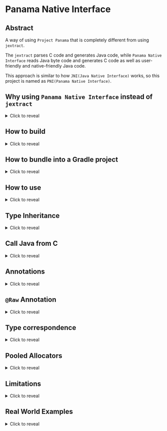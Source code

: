 # Panama Native Interface

## Abstract

A way of using `Project Panama` that is completely different from using `jextract`.

The `jextract` parses C code and generates Java code, while `Panama Native Interface` reads Java byte code and generates C code as well as user-friendly and native-friendly Java code.

This approach is similar to how `JNI(Java Native Interface)` works, so this project is named as `PNI(Panama Native Interface)`.

## Why using `Panama Native Interface` instead of `jextract`

<details><summary>Click to reveal</summary>

The `jextract` tool can automatically generate Java types from C headers. This seems great at first, you can create structs and call functions in Java just like writing C code.

However, when you apply it to your project, you will find that the generated code is so long and so complicated, and contains so much symbols you would never use. Well, this is just the beginning of a nightmare.

Things start to go messy when a C library provides its APIs through `macro`s or `static inline` functions. These information will not preserve after compiling, and you will not be able to call them because they just don't exist.\[1\]  
Using `macro`s or `static inline` functions to define user friendly APIs, is very common in the C world.\[2\]

It would be much messier when you are trying to adapt to a cross platform library, or a bunch of different versions of libraries of the same origin.  
In this situation, you will have to ask `jextract` to generate code for each version, and you will have to write adaptors for all versions because these generated types are different.\[3\]

After all, **C** libraries are written for **C** users. The users are happly as long as the code compiles with a **C** compiler.\[4\]

Yes, the real world is much more complex than a simple poc.

So why not take the opposite direction. Let's put the dirty work in the C world and let the C compiler take care of things for us, and let's provide a group of clean and nice APIs for Java.  
Since the APIs are specifically made for Java, why not just put the definitions on the Java side.

Oh, wait, doesn't that sound familiar? This is exactly the `Java Native Interface` approach.  
Let's take one more step further. We define not only methods(functions) in Java, but also `struct`s and `union`s, and we use `Project Panama` as the base.

The `Panama Native Interface` helps you deal with all the dirty work mentioned above.  
You can not only define types/functions in Java, but also bring pre-defined type/function into Java.

> \[1\]: For example, a very common _variable_: `errno` is defined using macro, actually you are calling a function. The macro is platform specific, but `errno` is cross platform.  
> \[2\]: For example, in Lua, a lot of `documented` APIs are defined using `macro`s.  
> \[3\]: For example, the `msquic` supports multiple platforms, each platform has some specific `typedef`s.  
> \[4\]: For example, the Lua 5.1-5.4 exposes their APIs in different ways, however if you are writing C you are likely to compile properly across all platforms (only a few deprecated functions need be modified).  
> BTW, `jextract` cannot handle some commonly used syntax for now (2023-09-24), e.g. `align or packed` attributes, `bit fields`, ...

</details>

## How to build

<details><summary>Click to reveal</summary>

### 1. Install JDKs

You need JDK `21` **AND** any one of JDK `11-17` to build the project.  
The JDK `21` is used to compile all projects except `pni`, and another JDK is used to run `Gradle` and compile project `pni`.

> This is due to the `Gradle` limitation. Everytime a JDK ships a new version,
> `Gradle` has to wait for all its components to be compatible with the new JDK
> before it can officially announce a release.  
> At the time writing this paragraph (`2023-07-27`), `Gradle` doesn't support running on Java 20,
> which was released on `2023-03-21`.  
> As a result, it's better to run `Gradle` on an older JDK and compile `Panama` projects with a new JDK.

### 2. Configure Environment Variables

* Configure `JAVA_HOME` to one of JDK `11-17`.
* Configure `JAVA_HOME_21` to your JDK 21.
* Configure `PATH` to make sure `javac` points to one of JDK `11-17`

> If you are using `Windows`, it's recommended to use `MinGW UCRT64` to work with this project.
>
> * Configure `MINGW_BASH` to the path to `bash.exe` in your `MinGW` directory, usually it's `C:\msys64\usr\bin\bash.exe`

After configuring the environment variables, you might need to restart your terminal/ide, and stop current Gradle daemons using `./gradlew --stop`

### 3. Install GCC

You will need `GCC` to compile with the generated headers. Any `GCC` that supports `gnu99` or `c11` should be fine.

### 4. Build

```shell
./gradlew clean shadowJar
```

You will find an executable jar in `build/libs/pni.jar`

```shell
java -jar build/libs/pni.jar -version
java -jar build/libs/pni.jar -help
```

### 5. Sample

There's a sample program, which is an _http server_ listening on `:80`.

```shell
./gradlew clean runSample

curl 127.0.0.1:80
```

### 6. Test

```shell
./gradlew clean runAcceptanceTest
./gradlew clean runUnitTest
```

</details>

## How to bundle into a Gradle project

<details><summary>Click to reveal</summary>

It's recommended to use `Gradle` as the building system, otherwise you will have to manually generate files using the `pni` command line tool.

Here's the tutorial for `Gradle`:

1. Configure your building environment
2. Choose a pni version to use
3. Add a new source root for generated java classes
4. Create folders for C files
5. Add `pni-api` dependency to your project
6. Add a Gradle subproject for template classes
7. Add `pni-api` dependency to the subproject
8. Add a Gradle task to run the code generator
9. Add `-parameters` compiler argument
10. Write template classes
11. Generate
12. Implement functions in C
13. Compile
14. Load the shared library in Java

### 1. Configure your building environment

Please follow the steps in chapter `How to build`. Installing JDKs, configuring environment variables, installing compiling tools, etc.  
If you are able to run the sample program, then you are ready to go!

In your Gradle project, add a `gradle.properties` file, and enter the following lines:

```properties
org.gradle.java.installations.auto-detect=false
org.gradle.java.installations.auto-download=false
org.gradle.java.installations.fromEnv=JAVA_HOME_21
```

This will enforce Gradle to use `$JAVA_HOME_21` as the JDK home for building when setting `toolchain` to `21`.

---

In your `build.gradle`, add the following snippet:

```groovy
allprojects {
    apply plugin: 'java'

    java {
        toolchain {
            languageVersion = JavaLanguageVersion.of(21)
        }
    }

    tasks.withType(JavaCompile) {
        options.compilerArgs += '--enable-preview'
    }
    tasks.withType(JavaExec) {
        jvmArgs += '--enable-preview'
        jvmArgs += '--enable-native-access=ALL-UNNAMED'
        javaLauncher.set(javaToolchains.launcherFor(java.toolchain))
    }
    tasks.withType(Test) {
        jvmArgs += '--enable-preview'
        jvmArgs += '--enable-native-access=ALL-UNNAMED'
    }

    repositories {
        mavenLocal()
        mavenCentral()
    }
}
```

This tells Gradle to build all projects (including subprojects) with JDK 21 and adding `--enable-preview` compiler option, and also specifies the repositories for all projects.

### 2. Choose a pni version to use

The latest `Panama Native Interface` version is `21.0.0.13`  
The version will appear multiple times in `build.gradle`, so you can define a variable at the beginning of the file:

```groovy
buildscript {
    def PNI_VERSION = '21.0.0.13'
    ext.set("PNI_VERSION", PNI_VERSION)
}

plugins {
    // ...
}

def PNI_VERSION = project.PNI_VERSION
```

The `buildscript` block will be used later.

### 3. Add a new source root for generated java classes

It's recommended to separate generated files and handwritten files, so you may need a new `source root`:

```groovy
sourceSets {
    main {
        java {
            srcDirs = ['src/main/java', 'src/main/generated']
        }
    }
}
```

Now the project has two folders for java source files: `java` and `generated`.  
You will still need to create the folders manually:

```shell
mkdir -p src/main/generated
```

### 4. Create folders for C files

Create a directory `src/main/c` to store handwritten C files and `src/main/c-generated` to store generated C files.

```shell
mkdir -p src/main/c
mkdir -p src/main/c-generated
```

### 5. Add `pni-api` dependency to your project

```groovy
dependencies {
    implementation "io.vproxy:pni-api-jdk21:"+PNI_VERSION
}
```

This module contains necessary classes for `Panama Native Interface` to work,
and also contains useful classes for you to interact with the native world.

### 6. Add a Gradle subproject for template classes

The subproject is used to hold template classes, you may name it as `pni-template`.  
If you want to use a different subproject name, make sure you change all names accordingly during this tutorial.

If you are using `IDEA`, it's easy to create a subproject simply by adding a new module.  
Otherwise, you may have to edit `settings.gradle` and create subproject folders manually.

You may refer to the following bash script to create the subproject:

```bash
#!/bin/bash
set -e
set -x

SUBPROJECT="pni-template"

echo "include '$SUBPROJECT'" >> ./settings.gradle
mkdir -p "./$SUBPROJECT/src/main/java"
echo 'compileJava {}' > "./$SUBPROJECT/build.gradle"

tee -a ./build.gradle <<EOF
project(":$SUBPROJECT") {
}
EOF
```

### 7. Add `pni-api` dependency to the subproject

```groovy
dependencies {
    implementation "io.vproxy:pni-api-jdk21:"+PNI_VERSION
}
```

The template classes also require access to types in the `pni-api` module.

You can add it to the `build.gradle` inside the subproject folder, or you can add it in the root `build.gradle` just like this:

```groovy
project(':pni-template') {
    // ...

    dependencies { /* ... */ }
}
```

### 8. Add a Gradle task to run the code generator

At the beginning of the `build.gradle` file, insert the following code snippet into the `buildscript` block:

```groovy
buildscript {
    // ...

    dependencies {
        classpath group: 'io.vproxy', name: 'pni-exec', version: PNI_VERSION
    }
}
```

This snippet adds the code generator into classpath of the Gradle building system, so that you can directly invoke the generator in `build.gradle`.

---

Add the following task inside the subproject:

```groovy
task pniGenerate() {
    dependsOn compileJava

    def workingDir = project.rootProject.rootDir.getAbsolutePath()
    def gen = new io.vproxy.pni.exec.Generator(
        new io.vproxy.pni.exec.CompilerOptions()
            .setClasspath(List.of(workingDir + '/pni-template/build/classes/java/main'))
            .setJavaOutputBaseDirectory(workingDir + '/src/main/generated')
            .setCOutputDirectory(workingDir + '/src/main/c-generated')
    )

    doLast {
        gen.generate()
    }
}
```

You can add it to the `build.gradle` inside the subproject folder, or you can add it in the root `build.gradle` just like this:

```groovy
project(':pni-template') {
    task pniGenerate() { /* ... */ }
}
```

### 9. Add `-parameters` compiler argument

In order to retrieve parameter names from Java byte code, the `-parameters` compiler argument should be added explicitly.

Add the following code snippet inside project `pni-template`:

```groovy
compileJava {
    options.compilerArgs += '-parameters'
}
```

### 10. Write template classes

Write template classes in project `pni-template`. See the below section `How to use`.

### 11. Generate

```shell
./gradlew clean pniGenerate
```

Then you will find generated C files in `src/main/c-generated` and generated Java classes in `src/main/generated`

### 12. Implement functions in C

Go to `src/main/c`, write C implementation here.

### 13. Compile

To compile the C files, you will need `pni.h` and `jni.h` in your include search path (`-I` option).

You can find `pni.h` [here](https://github.com/vproxy-tools/panama-native-interface/tree/master/api/src/main/c).  
and you can use the mocked `jni.h` [here](https://github.com/vproxy-tools/panama-native-interface/tree/master/api/src/main/c/jnimock),
or you can add `"$JAVA_HOME/include"` and `"$JAVA_HOME/include/$your_platform"` in your include search path instead, which is the traditional way when using `JNI`.

You may refer to [make-sample.sh](https://github.com/vproxy-tools/panama-native-interface/blob/master/sample/src/main/c/make-sample.sh) for more info.

### 14. Load the shared library in Java

The shared library should be loaded in Java before any native capability is used:

```java
System.loadLibrary("your-library-name");
```

The shared library file must be placed in `-Djava.library.path` for Java to load.

</details>

## How to use

<details><summary>Click to reveal</summary>

### 1. Define template classes

For performance concern, simple POJOs are not directly converted to/from their native representations,  
but users can define `template` POJO classes, and then automatically generate both user-friendly and native-friendly Java classes.

You may define all template classes inside one single Java file, they don't have to be public.

```java
@Struct
@Name("mbuf_t")
@AlwaysAligned
abstract class PNIMBuf {     // typedef struct mbuf_t {
    MemorySegment bufAddr;   //     void*    bufAddr;
    @Unsigned int pktLen;    //     uint32_t pktLen;
    @Unsigned int pktOff;    //     uint32_t pktOff;
    @Unsigned int bufLen;    //     uint32_t bufLen;
    PNIUserData userdata;    //     union {
                             //         void*  userdata;
                             //         uint64 udata64;
                             //     };
}                            // } mbuf_t;

@Union(embedded = true)
@AlwaysAligned
abstract class PNIUserData {
    MemorySegment userdata;
    @Unsigned long udata64;
}

@Function
interface PNISampleFunctions {
    int read(int fd, PNIMBuf buf) throws IOException;
        // int Java_package_name_SampleFunctions_read(PNIEnv_int * env, int32_t fd, mbuf_t * buf);
}
```

### 2. Add methods to template classes

Methods defined in template classes will also automatically result in methods in Java and functions in C.

Their return types or parameters should be pre-supported types or user defined template classes.

You can add throws list to the method if the native code is expected to raise exceptions.

It's recommended to define methods in template classes as `abstract`.

### 3. Generate Java and C code

```shell
java -jar pni.jar \
    -cp 'path1:path2:jar3' \
    -d java_output_base_directory \
    -h c_headers_output_directory
```

The pni program will scan all classes in classpath then generate Java and C codes.

The generated Java types will share the same package as the template ones,  
the generated C headers will have almost the same format as JNI output, see the following section for more details.

If you have multiple projects, let's say project `A` and project `B`, where template files of `B` depends on
template files of `A`, you can add both projects' classpath to `-cp`, and specify `-F <regexp>` to filter which
class needs to be generated.  
The regexp matches the full name of the **generated** Java class, for example `io\.vproxy\.luajn\.n\..*`.

---

You may also use the `Generator` class programmatically to achieve the same effect as using the command line tool.  
You may refer to: chapter `How to bundle into a Gradle project`, section `Add a Gradle task to run the code generator`.

### 4. Write native implementation

All native functions are in the same pattern.

**if `@Critical` is NOT annotated**: (`JNI` Style Function)

1. take an argument `PNIEnv* env` as the first argument, but with different type variations based on the result type;
2. return `int` where `0` means OK and any other value (usually `-1`) means an exception is thrown;
3. the actual result should be stored in `env->return_` field;

For example:

```c
JNIEXPORT int JNICALL Java_io_vproxy_vfd_posix_GeneralPosix_createIPv4TcpFD
  (PNIEnv_int* env) {
    int sockfd = socket(AF_INET, SOCK_STREAM, 0);
    if (sockfd < 0) {
        return PNIThrowException(env, "java.io.IOException", strerror(errno));
    }
    env->return_ = sockfd;
    return 0;
}
```

If you need to pass `errno` to Java, you can call `PNIStoreErrno(env)`. You can retrieve it from `env.ex().errno()` in Java.

---

**If `@Critical` is annotated**: (`Critical` Style Function)

1. There will be no `PNIEnv` argument.
2. Directly return values.
3. Since the `PNIEnv` is absent, you will NOT be able to use any functionality associated with it, e.g. throwing exceptions from the native function.

For example:

```c
JNIEXPORT int32_t JNICALL JavaCritical_io_vproxy_pni_test_Func_writeCritical
  (int32_t fd, void * buf, int32_t off, int32_t len) {
    int n = write(fd, buf + off, len);
    if (n < 0) {
        return -errno;
    }
    return n;
}
```

---

If the Java method is defined inside a class, then the generated C function will have an extra parameter right after `PNIEnv`, providing the `self` pointer.
For `Critical` style functions, `self` will be the first parameter.

If the method's return type requires memory allocation, the generated C function accepts one more argument, as the memory address of that object.
You should set `env->return_ = the_extra_variable` if you need to return the value, or `env->return_ = NULL` if you want to return `NULL`.
For `Critical` style functions, you can simply return the extra variable or return `NULL`.

### 5. Use generated Java types

All generated Java classes have getters for all fields, and setters for all non-embedded fields (struct/union/array),
as well as methods defined in the templates.  
Template interfaces will generated singleton classes.  
All generated classes will NOT extend/implement template classes/interfaces.

The generated Java types have similar names to their templates.  
If the template type name starts with `PNI`, then the generated type will remove `PNI` prefix, otherwise adding the `PNI` prefix.

If the method's return type requires memory allocation, an extra parameter `Allocator ALLOCATOR` will be added to the last of the arguments list.  
You can release the memory by closing the allocator.

---

It's recommended to use `Allocator.ofPooled()` or `Allocator.ofConcurrentPooled()` whenever possible. You can define your own memory pool by providing your allocator via
`Allocator.setPooledAllocatorProvider(...)`.  
The default behavior for `Pooled` allocators when custom allocator is not present, is the same as `Confined` allocators.  
The default behavior for `ConcurrentPooled` allocators is the same as `Shared` allocators.

</details>

## Type Inheritance

<details><summary>Click to reveal</summary>

`Panama Native Interface` supports inheritance. You can use Java `extends` keyword in template classes.  
Only a `struct` can extend from another `struct`, `union`s are not allowed to inherit nor to be inherited.  
For example:

```java
@Struct
@AlwaysAligned
abstract class PNIBaseClass {
    byte a;
}

@Struct
@AlwaysAligned
abstract class PNIChildClass extends PNIBaseClass {
    short x;
}

@Struct
@AlwaysAligned
abstract class PNIGrandChildClass extends PNIChildClass {
    long y;
}
```

The memory layout of `ChildClass` would be:

```c
struct ChildClass {
    BaseClass SUPER;
    short x;
};
```

So basically what the code generator does is to insert the parent struct before the first field.  
Supporting inheritance can make use of Java's object oriented type system, while composition cannot achieve this.

</details>

## Call Java from C

<details><summary>Click to reveal</summary>

Panama provides a way for C to invoke Java methods. `Panama Native Interface` provides multiple ways to simplify this process.

* `@Upcall` template interface
* `PanamaUtils.defineCFunction`
* CallSite and PNIFunc
* PNIRef

### `@Upcall` template interface

You can use `@Upcall` template interfaces to generate upcall functions.

The `pni` program will generate the following files:

* a `.h` file, containing the function declarations
* a `.c` file, containing the function definitions, which calls the `Panama upcall stub` function pointer
* a Java class, containing static fields of function memory addresses (`MemorySegment`)
* a Java interface, defining the method signature for you to implement

You must call `TheGeneratedClass.setImpl(yourImpl)` before using these upcall functions,
otherwise the program will print an error message and exit when the functions get called.

### `PanamaUtils.defineCFunction`

You can use `PanamaUtils.defineCFunction` or `PanamaUtils.defineCFunctionByName` to define C functions easily.

1. Store an `Arena` globally, which is used to allocate memory for the defined function.
2. Define a `static` Java method, and make it public.
3. Call `PanamaUtils.defineCFunctionByName(arena, YouClassName.class, "yourMethodName")`

Done!

Note: only `primitive types` and `MemorySegment` are allowed to be used as the method parameter types and return types.

### CallSite and PNIFunc

`Panama Native Interface` also provides another encapsulation, which allows you to pass lambda expressions to C.

Use `PNIFunc<T>` as a method parameter in template classes, where `T` must be a `Struct` or `Union` or `java.lang.Void` or `PNIRef<U>`.

The generated Java method uses `CallSite<T>` as its parameter.  
It is a **functional interface**,
whose function signature is `(T) -> int`, where `T` allows you to share variables between Java and C,
while the returned `int` provides the execution result.

On the C side, the function pointer is wrapped inside a `PNIFunc * func` variable.  
To invoke the function, use `int result = PNIFuncInvoke(func, &value);`

You may store the `PNIFunc` object and use it later, you can even invoke it on a new thread.
As a result, you **MUST** release the object when you finished using it: `PNIFuncRelease(func);`

The `PNIFunc` struct has a union field `union { void * userdata; uint64_t udata64; }` for you to store your own data in it.  
This is useful for example when you store the `PNIFunc*` in `epoll_event.data.ptr`.  
You can allocate some extra memory when creating a `PNIFunc` by calling `T.Func.of(<lambda>, new Options().setUserdataByteSize(...))`.  
The extra memory will be stored inside the `userdata` pointer field automatically. In this way, the memory gets released with the func.

If any error thrown from the CallSite, the PNIFunc will catch it and print the exception,
then return `((int32_t) PNIFuncInvokeExceptionCaught)` to C.

You can add `@Raw` annotation on the parameter to set the generated Java method parameter to `PNIFunc<T>` instead of `CallSite<T>`.

You can use `PNIFunc<T>` in method parameters, return types, or fields.

You can create `PNIFunc<T>` using `PNIFunc.VoidFunc.of(CallSite<Void>)` or `T.Func.of(CallSite<T>)` or `PNIRef.Func.of(CallSite<T>)`.  
You can also release a `PNIFunc<T>` using `func.close()` on the Java side.

### PNIRef

To share Java objects with C, you can use `PNIRef<T>`: `PNIRef.of(object)`.

You can release the `PNIRef<T>` on the Java side: `ref.close()`, or release it on the C side: `PNIRefRelease(ref)`.

You will not be able to manipulate the Java object on the C side obviously,
but you can pass it around and use it as an argument in an upcall function or store it in a field.

Also the `PNIRef` provides a similar `userdata` union as the `PNIFunc` does.  
You can call `PNIRef.of(obj, new Options().setUserdataByteSize(...))`, the behavior is exactly the same as `PNIFunc`.

</details>

## Annotations

<details><summary>Click to reveal</summary>

### Entrypoint

* `@Struct`: generate C struct from the marked class, you can set `@Struct(skip=true)` to skip generating the type definition (this is useful if the type is already defined in another C header file).
* `@Union`: generate C union from the marked class, you can set `@Union(skip=true)` to skip generating the type definition, while setting `@Union(embedded=true)` will make it embedded into other types automatically.
* `@Function`: generate functions from the marked interface.
* `@Upcall`: generate upcall functions from the marked interface.

> If a `union` is already defined in another C header file, you should use `@Union(skip=true)`. If it's not pre-defined and you want it to be embedded into another struct, you should use `@Union(embedded=true)`.  
  Mixing both will have the same effect of only using `@Union(embedded=true)`.

### Performance Concern

* `@Trivial`: make a MethodHandle `trivial`. See `Linker.Option#isTrivial()` for more info.
* `@Align`: define the minimum alignment bytes. You can set `@Align(packed=true)` to disable padding.
  This annotation has the same effect as setting `__attribute__((aligned(N)))` or `__attribute__((packed))` in `GCC`.
* `@Critical`: generate native functions without `PNIEnv`. You can directly use `return` to return values to Java. However, since the `PNIEnv` is absent, you will not be able to use any functionality associated with it, for example, throwing exceptions from the C code.
* `@AlwaysAligned`: assumes that the annotated class or field to be always aligned. This will result in a Java `ValueLayout` without `_UNALIGNED` suffix. A jmh benchmark shows that accessing "manually aligned" fields has the same performance as accessing "unaligned" fields, and is a little bit slower than "aligned" fields in Panama.  
  This annotation is not the default behavior because adding it means that you will not be allowed to put the type on a random memory location.  
  The generated C code will not be affected by this annotation. The generator calculates the paddings only based on type info and `@Align` annotation, and decide to generate packed or non-packed structs, with or without explicit paddings.

### Enhance Java Types

* `@Pointer`: make a custom type field to be a pointer. The default behavior without `@Pointer` annotation, is embedding the type into the parent struct.
* `@Len`: define the element count of an array, or the native memory length of a string (memory length, not string length).
* `@Unsigned`: make an integer type `unsinged`.
* `@Raw`: convert to raw form for native invocation. See the below section `@Raw Annotation` for more info.
* `@PointerOnly`: this annotation is only effective during validation phase. The marked class cannot have fields, the type should only be used as a pointer. However the generated Java class or C struct/union will stay the same as they were.
* `@BitField`: mark a byte/short/int/long field to be a bit field. For example: `@BitField(name={"a", "b"}, bit={1, 1}) @Unsigned byte x`, defines two bit fields `uint8_t a : 1` and `uint8_t b : 1`, and automatically generates an anonymous padding to fillup the field's type (`uint8_t : 6`).  
  **WARNING**: bit fields' memory layout is **NOT** specified in C standard and is **NOT** compiler/platform portable, use with caution!!!
* `@Sizeof`: specify the minimum byte size of the type. This is useful for `@PointerOnly` types and `skip=true` types when only part of fields are specified in Java.  
  For example:  
  ```java
  @Struct(skip = true)
  @Include("msquic.h")
  @Name("QUIC_ADDR")
  @PointerOnly
  @Sizeof("QUIC_ADDR") // you may also write multi-line statements here, and you can include header files as well
  public abstract class PNIQuicAddr {
  }
  ```  
  With the help of `@Sizeof`, you can allocate memory for `QuicAddr` from Java and pass it to native.  
  Note: You CANNOT use a `@Sizeof` class for a non-pointer field unless it's in a union or is the last field in a struct.  
  Also, the `@Sizeof` annotation is infectious, if `class A` has a non-pointer field whose class is annotated with `@Sizeof`, then `class A` must be annotated with `Sizeof` as well.

### Convention

* `@Name`: define the native name.

### Other

* `@Include`: add `#include ...` when generating the header file. This is useful if some type is defined in another C header file.  
  `@Include("...")` will generate `#include "..."`, while `@Include("<...>")` will generate `#include <...>`.
* `@Impl`: write C function definition in Java. See the following example:  
  ```java
  @Impl(
        include = {"<unistd.h>"},
        // language="c"
        c = """
            int ret = write(fd, buf + off, len);
            if (ret < 0) {
                return PNIThrowException(env, "java.io.Exception", strerror(errno));
            }
            env->return_ = ret;
            return 0;
            """
  )
  int write(int fd, @Raw ByteBuffer buf, int off, int len) throws IOException;
  ```  
  When `@Impl` is specified, an extra header file with `.impl.h` suffix will be generated along with the normal `.h` header.
  You can include the `.impl.h` header in your C file.  
  Note that, the comment `// launuage="c"` will let JetBrains IDEA highlight the text block with C syntax.

</details>

## `@Raw` Annotation

<details><summary>Click to reveal</summary>

Annotate the data type to be converted to its raw form. You can only mark method parameters with this annotation.

* `ByteBuffer`: will be converted to `MemorySegment`.
  This has the same effect as calling `MemorySegment.ofBuffer(...)`
  after setting `ByteBuffer.position()` to 0 and `ByteBuffer.limit()` to `ByteBuffer.capacity()`,
  without actually modifying these properties.
* `T[]`: arrays will be converted to their raw form without the `PNIBuf` wrapper. There will be no length info, so you might need to pass in their length manually.
* `PNIRef<T>`: if without `@Raw` annotation, template `PNIRef<T>` params will result in `T` in generated java params.  
  With `@Raw` annotation, template `PNIRef<T>` params will result in `PNIRef<T>` in generated java params.
* `PNIFunc<T>`: use `PNIFunc<T>` in the generated Java method parameters, instead of the default `CallSite<T>`.

</details>

## Type correspondence

<details><summary>Click to reveal</summary>

| Java                                | `@Unsigned` | `@Pointer` | `@Len` | C Field           | C Function Param | C Extra Return Param | C `PNIEnv_${type}` | Generated Java Type | Generated Layout                    |
|-------------------------------------|-------------|------------|--------|-------------------|------------------|----------------------|--------------------|---------------------|-------------------------------------|
| int                                 | No          | -          | -      | `int32_t`         | `int32_t`        | -                    | `int`              | int                 | `JAVA_INT`                          |
| int                                 | Yes         | -          | -      | `uint32_t`        | `uint32_t`       | -                    | `int`              | int                 | `JAVA_INT`                          |
| long                                | No          | -          | -      | `int64_t`         | `int64_t`        | -                    | `long`             | long                | `JAVA_LONG`                         |
| long                                | Yes         | -          | -      | `uint64_t`        | `uint64_t`       | -                    | `long`             | long                | `JAVA_LONG`                         |
| short                               | No          | -          | -      | `int16_t`         | `int16_t`        | -                    | `short`            | short               | `JAVA_SHORT`                        |
| short                               | Yes         | -          | -      | `uint16_t`        | `uint16_t`       | -                    | `short`            | short               | `JAVA_SHORT`                        |
| byte                                | No          | -          | -      | `int8_t`          | `int8_t`         | -                    | `byte`             | byte                | `JAVA_BYTE`                         |
| byte                                | Yes         | -          | -      | `uint8_t`         | `uint8_t`        | -                    | `byte`             | byte                | `JAVA_BYTE`                         |
| float                               | -           | -          | -      | `float`           | `float`          | -                    | `float`            | float               | `JAVA_FLOAT`                        |
| double                              | -           | -          | -      | `double`          | `double`         | -                    | `double`           | double              | `JAVA_DOUBLE`                       |
| boolean                             | -           | -          | -      | `uint8_t`         | `uint8_t`        | -                    | `bool`             | boolean             | `JAVA_BOOLEAN`                      |
| char                                | -           | -          | -      | `uint16_t`        | `uint16_t`       | -                    | `char`             | char                | `JAVA_CHAR`                         |
| String                              | -           | -          | No     | `char *`          | `char *`         | -                    | `pointer`          | PNIString           | `ADDRESS`                           |
| String                              | -           | -          | Yes    | `char x[len]`     | -                | -                    | -                  | String              | `sequenceLayout(len, JAVA_BYTE)`    |
| MemorySegment                       | -           | -          | -      | `void *`          | `void *`         | -                    | `pointer`          | MemorySegment       | `ADDRESS`                           |
| ByteBuffer                          | -           | -          | -      | `PNIBuf`          | `PNIBuf *`       | `PNIBuf *`           | `buf`              | ByteBuffer          | `PNIBuf.LAYOUT`                     |
| ByteBuffer (`@Raw`)                 | -           | -          | -      | -                 | `char *`         | -                    | -                  | ByteBuffer          | -                                   |
| Struct/Union                        | -           | No         | -      | `Type`            | -                | -                    | -                  | Type                | `Type.LAYOUT`                       |
| Struct/Union                        | -           | Yes        | -      | `Type *`          | `Type *`         | `Type *`             | `pointer`          | Type                | `ADDRESS`                           |
| int[]                               | `*`         | `*`        | No     | `PNIBuf`          | `PNIBuf *`       | `PNIBuf *`           | `buf`              | IntArray            | `PNIBuf.LAYOUT`                     |
| long[]                              | `*`         | `*`        | No     | `PNIBuf`          | `PNIBuf *`       | `PNIBuf *`           | `buf`              | LongArray           | `PNIBuf.LAYOUT`                     |
| short[]                             | `*`         | `*`        | No     | `PNIBuf`          | `PNIBuf *`       | `PNIBuf *`           | `buf`              | ShortArray          | `PNIBuf.LAYOUT`                     |
| byte[]                              | `*`         | `*`        | No     | `PNIBuf`          | `PNIBuf *`       | `PNIBuf *`           | `buf`              | MemorySegment       | `PNIBuf.LAYOUT`                     |
| float[]                             | -           | `*`        | No     | `PNIBuf`          | `PNIBuf *`       | `PNIBuf *`           | `buf`              | FloatArray          | `PNIBuf.LAYOUT`                     |
| double[]                            | -           | `*`        | No     | `PNIBuf`          | `PNIBuf *`       | `PNIBuf *`           | `buf`              | DoubleArray         | `PNIBuf.LAYOUT`                     |
| boolean[]                           | -           | `*`        | No     | `PNIBuf`          | `PNIBuf *`       | `PNIBuf *`           | `buf`              | BoolArray           | `PNIBuf.LAYOUT`                     |
| char[]                              | -           | `*`        | No     | `PNIBuf`          | `PNIBuf *`       | `PNIBuf *`           | `buf`              | CharArray           | `PNIBuf.LAYOUT`                     |
| Type[]                              | -           | `*`        | No     | `PNIBuf`          | `PNIBuf *`       | `PNIBuf *`           | `buf`              | Type.Array          | `PNIBuf.LAYOUT`                     |
| int[]     (`@Raw`)                  | No          | `*`        | No     | -                 | `int32_t *`      | -                    | -                  | IntArray            | -                                   |
| int[]     (`@Raw`)                  | Yes         | `*`        | No     | -                 | `uint32_t *`     | -                    | -                  | IntArray            | -                                   |
| long[]    (`@Raw`)                  | No          | `*`        | No     | -                 | `int64_t *`      | -                    | -                  | LongArray           | -                                   |
| long[]    (`@Raw`)                  | Yes         | `*`        | No     | -                 | `uint64_t *`     | -                    | -                  | LongArray           | -                                   |
| short[]   (`@Raw`)                  | No          | `*`        | No     | -                 | `int16_t *`      | -                    | -                  | ShortArray          | -                                   |
| short[]   (`@Raw`)                  | Yes         | `*`        | No     | -                 | `uint16_t *`     | -                    | -                  | ShortArray          | -                                   |
| byte[]    (`@Raw`)                  | No          | `*`        | No     | -                 | `void *`         | -                    | -                  | MemorySegment       | -                                   |
| byte[]    (`@Raw`)                  | Yes         | `*`        | No     | -                 | `uint8_t *`      | -                    | -                  | MemorySegment       | -                                   |
| float[]   (`@Raw`)                  | -           | `*`        | No     | -                 | `float *`        | -                    | -                  | FloatArray          | -                                   |
| double[]  (`@Raw`)                  | -           | `*`        | No     | -                 | `double *`       | -                    | -                  | DoubleArray         | -                                   |
| boolean[] (`@Raw`)                  | -           | `*`        | No     | -                 | `uint8_t *`      | -                    | -                  | BoolArray           | -                                   |
| char[]    (`@Raw`)                  | -           | `*`        | No     | -                 | `uint16_t *`     | -                    | -                  | CharArray           | -                                   |
| Type[]    (`@Raw`)                  | -           | `*`        | No     | -                 | `Type *`         | -                    | -                  | Type.Array          | -                                   |
| int[]                               | No          | -          | Yes    | `int32_t  x[len]` | -                | -                    | -                  | IntArray            | `sequenceLayout(len, JAVA_INT)`     |
| int[]                               | Yes         | -          | Yes    | `uint32_t x[len]` | -                | -                    | -                  | IntArray            | `sequenceLayout(len, JAVA_INT)`     |
| long[]                              | No          | -          | Yes    | `int64_t  x[len]` | -                | -                    | -                  | LongArray           | `sequenceLayout(len, JAVA_LONG)`    |
| long[]                              | Yes         | -          | Yes    | `uint64_t x[len]` | -                | -                    | -                  | LongArray           | `sequenceLayout(len, JAVA_LONG)`    |
| short[]                             | No          | -          | Yes    | `int16_t  x[len]` | -                | -                    | -                  | ShortArray          | `sequenceLayout(len, JAVA_SHORT)`   |
| short[]                             | Yes         | -          | Yes    | `uint16_t x[len]` | -                | -                    | -                  | ShortArray          | `sequenceLayout(len, JAVA_SHORT)`   |
| byte[]                              | No          | -          | Yes    | `int8_t   x[len]` | -                | -                    | -                  | MemorySegment       | `sequenceLayout(len, JAVA_BYTE)`    |
| byte[]                              | Yes         | -          | Yes    | `uint8_t  x[len]` | -                | -                    | -                  | MemorySegment       | `sequenceLayout(len, JAVA_BYTE)`    |
| float[]                             | -           | -          | Yes    | `float    x[len]` | -                | -                    | -                  | FloatArray          | `sequenceLayout(len, JAVA_FLOAT)`   |
| double[]                            | -           | -          | Yes    | `double   x[len]` | -                | -                    | -                  | DoubleArray         | `sequenceLayout(len, JAVA_DOUBLE)`  |
| boolean[]                           | -           | -          | Yes    | `uint8_t  x[len]` | -                | -                    | -                  | BoolArray           | `sequenceLayout(len, JAVA_BOOLEAN)` |
| char[]                              | -           | -          | Yes    | `uint16_t x[len]` | -                | -                    | -                  | CharArray           | `sequenceLayout(len, JAVA_CHAR)`    |
| Type[]                              | -           | -          | Yes    | `Type     x[len]` | -                | -                    | -                  | Type.Array          | `sequenceLayout(len, Type.LAYOUT)`  |
| `PNIFunc<T>` (field or return)      | -           | -          | -      | `PNIFunc *`       | `PNIFunc *`      | -                    | `func`             | `PNIFunc<T>`        | `ADDRESS`                           |
| `PNIFunc<T>` (param)                | -           | -          | -      | -                 | `PNIFunc *`      | -                    | -                  | `CallSite<T>`       | -                                   |
| `PNIFunc<PNIRef<T>>` (param)        | -           | -          | -      | -                 | `PNIFunc *`      | -                    | -                  | `CallSite<T>`       | -                                   |
| `PNIFunc<T>` (param `@Raw`)         | -           | -          | -      | -                 | `PNIFunc *`      | -                    | -                  | `PNIFunc<T>`        | -                                   |
| `PNIFunc<PNIRef<T>>` (param `@Raw`) | -           | -          | -      | -                 | `PNIFunc *`      | -                    | -                  | `PNIFunc<T>`        | -                                   |
| `PNIRef<T>` (field or return)       | -           | -          | -      | `PNIRef *`        | `PNIRef *`       | -                    | `ref`              | `PNIRef<T>`         | `ADDRESS`                           |
| `PNIRef<T>` (param)                 | -           | -          | -      | -                 | `PNIRef *`       | -                    | -                  | `T`                 | -                                   |
| `PNIRef<T>` (param `@Raw`)          | -           | -          | -      | -                 | `PNIRef *`       | -                    | -                  | `PNIRef<T>`         | -                                   |

`*`: Both `Yes` and `No`.  
`-`: Cannot mark the annotation.

> Note that the return types and parameters are always considered to be marked with `@Pointer` when possible.  

Any other combination except the above table is disallowed.

</details>

## Pooled Allocators

<details><summary>Click to reveal</summary>

`Panama Native Interface` does not provide built-in pooled allocators implementation, but allow you to register your own impl into the framework. You can use `PooledAllocator.ofXxx` functions to retrieve a pooled allocator.

There are three kinds of _Pooled Allocators_:

1. `ofPooled`: the simplest pooled allocator, which doesn't have to provide multi-thread support.
2. `ofConcurrentPooled`: must provide multi-thread support.
3. `ofUnsafePooled`: usually wraps around unsafe, or provided by a native allocator implementation, such as `jemalloc`, the memory must not be managed by the JVM (because JVM managed MemorySegments and Arenas may have certain limitations).

You can register you implementation via `PooledAllocator.setXxxProvider`:

1. `setPooledAllocatorProvider`
2. `setConcurrentPooledAllocatorProvider`
3. `setUnsafePooledAllocatorProvider`

</details>

## Limitations

<details><summary>Click to reveal</summary>

* This project has a pre assumption: `sizeof(void*)` is 8 bytes.
  In other words, you can only use this project on a 64bit processor.
  This shouldn't be a problem because there's very rare chance that you would run Java on a 32bit platform.
* When you throw an exception from native code, you should ensure that the
  exception type name char array does not require releasing.
* Only primitive types or custom types can be used to generate arrays,
  and the arrays can only be 1 dimension. To use 2 or more dimension arrays,
  the only way to achieve this is to calculate the array length and use
  1 dimension array instead.
* You should avoid using "all upper case" type names or variables.
  The extra params or local variables in the generated code are "all upper case",
  and naming collisions of these variables are not checked during the validation phase.
  This shouldn't be a problem, because normally people won't define
  "all upper case" type names or member fields.
* Bit fields are not compiler/platform portable. `Panama Native Interface` provides limited bit fields support,
  it allows you to define bit fields, but you must define them on an integer type. The total bit must not exceed
  the integer type's memory size, and a padding will automatically be generated if the bit fields' total bit
  is less than the integer type memory size.  
  You must use bit fields with caution. The most common use case of bit fields is to define switches, and this should
  work well usually, but it's **NOT** guarenteed. \[1\]

> \[1\] C11: An implementation may allocate any addressable storage unit large enough to hold a bit-field. If enough space remains, a bit-field that immediately follows another bit-field in a structure shall be packed into adjacent bits of the same unit. If insufficient space remains, whether a bit-field that does not fit is put into the next unit or overlaps adjacent units is implementation-defined. The order of allocation of bit-fields within a unit (high-order to low-order or low-order to high-order) is implementation-defined. The alignment of the addressable storage unit is unspecified.

</details>

## Real World Examples

<details><summary>Click to reveal</summary>

* [vproxy](http://github.com/wkgcass/vproxy): LoadBalancer and virtual networking on Java, migrated from the old `JNI` to `PNI`, using the `JNI` style C functions.
* [luajn](https://github.com/vproxy-tools/luajn): A Lua/C/Java binding, built upon `PNI`, using the `Critical` style C functions.
* [msquic-java](https://github.com/wkgcass/msquic-java): MsQuic for Java, built upon `PNI`, heavily uses `Struct(skip=true)`.

</details>
